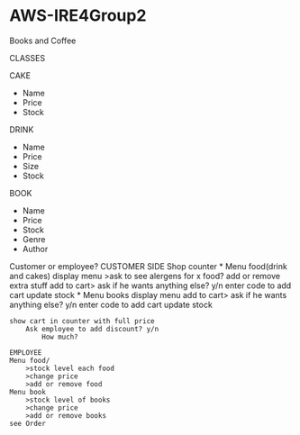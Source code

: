 # AWS-IRE4Group2
Books and Coffee

CLASSES

CAKE
* Name
* Price
* Stock


DRINK
* Name
* Price
* Size
* Stock


BOOK
* Name
* Price
* Stock
* Genre
* Author




Customer or employee?
    CUSTOMER SIDE
    Shop counter
        * Menu food(drink and cakes)
            display menu
                >ask to see alergens for x food?
            add or remove extra stuff
            add to cart> ask if he wants anything else? y/n
                enter code to add cart
            update stock
        * Menu books
            display menu
            add to cart> ask if he wants anything else? y/n
                enter code to add cart
            update stock

    show cart in counter with full price
        Ask employee to add discount? y/n
            How much?

    EMPLOYEE
    Menu food/
        >stock level each food
        >change price
        >add or remove food
    Menu book
        >stock level of books
        >change price
        >add or remove books
    see Order
